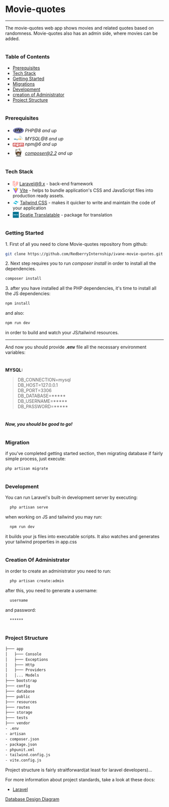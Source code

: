 # Movie-quotes

---

The movie-quotes web app shows movies and related quotes based on randomness.
Movie-quotes also has an admin side, where movies can be added. 

#
### Table of Contents
* [Prerequisites](#prerequisites)
* [Tech Stack](#tech-stack)
* [Getting Started](#getting-started)
* [Migrations](#migration)
* [Development](#development)
* [creation of Administrator](#creation-of-administrator)
* [Project Structure](#project-structure)

#
### Prerequisites

* <img src="readme/assets/php.svg" width="35" style="position: relative; top: 4px" /> *PHP@8 and up*
* <img src="readme/assets/mysql.png" width="35" style="position: relative; top: 4px" /> *MYSQL@8 and up*
* <img src="readme/assets/npm.png" width="35" style="position: relative; top: 4px" /> *npm@6 and up*
* <img src="readme/assets/composer.png" width="35" style="position: relative; top: 6px" /> *composer@2.2 and up*

#
### Tech Stack

* <img src="readme/assets/laravel.png" height="18" style="position: relative; top: 4px" /> [Laravel@9.x](https://laravel.com/docs/9.x) - back-end framework
* <img src="readme/assets/vite.svg" height="18" style="position: relative; top: 4px" /> [Vite](https://laravel.com/docs/9.x/vite/) - helps to bundle application's CSS and JavaScript files into production ready assets.
* <img src="readme/assets/tailwind.svg.png" height="19" style="position: relative; top: 4px" /> [Tailwind CSS](https://tailwindcss.com/) - makes it quicker to write and maintain the code of your application
* <img src="readme/assets/spatie.png" height="19" style="position: relative; top: 4px" /> [Spatie Translatable](https://github.com/spatie/laravel-translatable) - package for translation

#
### Getting Started
1\. First of all you need to clone Movie-quotes repository from github:
```sh
git clone https://github.com/RedberryInternship/ivane-movie-quotes.git
```

2\. Next step requires you to run *composer install* in order to install all the dependencies.
```sh
composer install
```

3\. after you have installed all the PHP dependencies, it's time to install all the JS dependencies:
```sh
npm install
```

and also:
```sh
npm run dev
```
in order to build and watch your JS/tailwind resources.

---

And now you should provide **.env** file all the necessary environment variables:

#
**MYSQL:**
>DB_CONNECTION=mysql\
>DB_HOST=127.0.0.1\
>DB_PORT=3306\
>DB_DATABASE=***** \
>DB_USERNAME=***** \
>DB_PASSWORD=*****

#

##### Now, you should be good to go!

#
### Migration
if you've completed getting started section, then migrating database if fairly simple process, just execute:
```sh
php artisan migrate
```

#
### Development

You can run Laravel's built-in development server by executing:

```sh
  php artisan serve
```

when working on JS and tailwind you may run:

```sh
  npm run dev
```
it builds your js files into executable scripts.
It also watches and generates your tailwind properties in app.css

#
### Creation Of Administrator

in order to create an administrator you need to run:

```sh
  php artisan create:admin
```

after this, you need to generate a username:

```sh
  username
```
and password:

```sh
  ******
```

#
### Project Structure

```bash
├─── app
│   ├─── Console
│   ├─── Exceptions
│   ├─── Http
│   ├─── Providers
│   │... Models
├─── bootstrap
├─── config
├─── database
├─── public
├─── resources
├─── routes
├─── storage
├─── tests
├─── vendor
- .env
- artisan
- composer.json
- package.json
- phpunit.xml
- tailwind.config.js
- vite.config.js
```

Project structure is fairly straitforward(at least for laravel developers)...

For more information about project standards, take a look at these docs:
* [Laravel](https://laravel.com/docs/9.x)

[Database Design Diagram](./readme/draw-sql/draw-sql.md "Draw.io")
